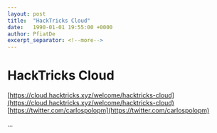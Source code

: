 ```yaml
---
layout: post
title:  "HackTricks Cloud"
date:   1990-01-01 19:55:00 +0000
author: PfiatDe
excerpt_separator: <!--more-->
---
```


# HackTricks Cloud
[https://cloud.hacktricks.xyz/welcome/hacktricks-cloud](https://cloud.hacktricks.xyz/welcome/hacktricks-cloud)
[https://twitter.com/carlospolopm](https://twitter.com/carlospolopm)

...
<!--more-->

